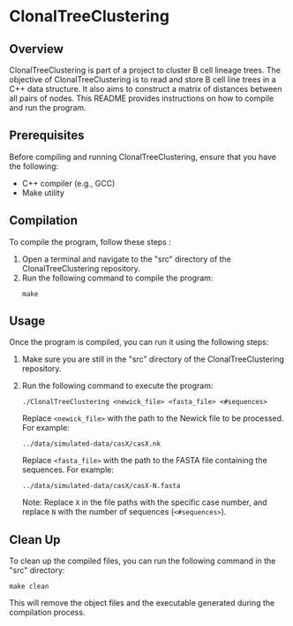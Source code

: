 # ClonalTreeClustering

## Overview
ClonalTreeClustering is part of a project to cluster B cell lineage trees. The objective of ClonalTreeClustering is to read and store B cell line trees in a C++ data structure. It also aims to construct a matrix of distances between all pairs of nodes. This README provides instructions on how to compile and run the program.

## Prerequisites
Before compiling and running ClonalTreeClustering, ensure that you have the following:

- C++ compiler (e.g., GCC)
- Make utility

## Compilation
To compile the program, follow these steps :

1. Open a terminal and navigate to the "src" directory of the ClonalTreeClustering repository.
2. Run the following command to compile the program:
   ```
   make
   ```

## Usage
Once the program is compiled, you can run it using the following steps:

1. Make sure you are still in the "src" directory of the ClonalTreeClustering repository.
2. Run the following command to execute the program:
   ```
   ./ClonalTreeClustering <newick_file> <fasta_file> <#sequences>
   ```

   Replace `<newick_file>` with the path to the Newick file to be processed. For example:
   ```
   ../data/simulated-data/casX/casX.nk
   ```

   Replace `<fasta_file>` with the path to the FASTA file containing the sequences. For example:
   ```
   ../data/simulated-data/casX/casX-N.fasta
   ```

   Note: Replace `X` in the file paths with the specific case number, and replace `N` with the number of sequences (`<#sequences>`).

## Clean Up
To clean up the compiled files, you can run the following command in the "src" directory:
```
make clean
```

This will remove the object files and the executable generated during the compilation process.
